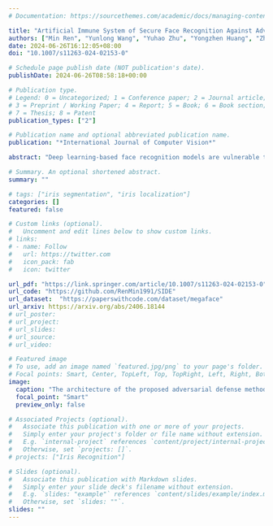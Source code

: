 ```yaml
---
# Documentation: https://sourcethemes.com/academic/docs/managing-content/

title: "Artificial Immune System of Secure Face Recognition Against Adversarial Attacks"
authors: ["Min Ren", "Yunlong Wang", "Yuhao Zhu", "Yongzhen Huang", "Zhenan Sun", "Qi Li", "Tieniu Tan"]
date: 2024-06-26T16:12:05+08:00
doi: "10.1007/s11263-024-02153-0"

# Schedule page publish date (NOT publication's date).
publishDate: 2024-06-26T08:58:18+00:00

# Publication type.
# Legend: 0 = Uncategorized; 1 = Conference paper; 2 = Journal article;
# 3 = Preprint / Working Paper; 4 = Report; 5 = Book; 6 = Book section;
# 7 = Thesis; 8 = Patent
publication_types: ["2"]

# Publication name and optional abbreviated publication name.
publication: "*International Journal of Computer Vision*"

abstract: "Deep learning-based face recognition models are vulnerable to adversarial attacks.In contrast to general noises, the presence of imperceptible adversarial noises can lead to catastrophic errors in deep face recognition models. The primary difference between adversarial noise and general noise lies in its specificity. Adversarial attack methods give rise to noises tailored to the characteristics of the individual image and recognition model at hand. Diverse samples and recognition models can engender specific adversarial noise patterns, which pose significant challenges for adversarial defense. Addressing this challenge in the realm of face recognition presents a more formidable endeavor due to the inherent nature of face recognition as an open set task. In order to tackle this challenge, it is imperative to employ customized processing for each individual input sample. Drawing inspiration from the biological immune system, which can identify and respond to various threats, this paper aims to create an artificial immune system (AIS) to provide adversarial defense for face recognition. The proposed defense model incorporates the principles of antibody cloning, mutation, selection, and memory mechanisms to generate a distinct “antibody” for each input sample, where in the term “antibody” refers to a specialized noise removal manner. Furthermore,we introduce a self-supervised adversarial training mechanism that serves as a simulated rehearsal of immune system invasions. Extensive experimental results demonstrate the efficacy of the proposed method, surpassing state-of-the-art adversarial defense methods. The source code is available here, or you can visit this website: https://github.com/RenMin1991/SIDE."

# Summary. An optional shortened abstract.
summary: ""

# tags: ["iris segmentation", "iris localization"]
categories: []
featured: false

# Custom links (optional).
#   Uncomment and edit lines below to show custom links.
# links:
# - name: Follow
#   url: https://twitter.com
#   icon_pack: fab
#   icon: twitter

url_pdf: "https://link.springer.com/article/10.1007/s11263-024-02153-0"
url_code: "https://github.com/RenMin1991/SIDE"
url_dataset:  "https://paperswithcode.com/dataset/megaface"
url_arxiv: https://arxiv.org/abs/2406.18144
# url_poster:
# url_project:
# url_slides:
# url_source:
# url_video:

# Featured image
# To use, add an image named `featured.jpg/png` to your page's folder. 
# Focal points: Smart, Center, TopLeft, Top, TopRight, Left, Right, BottomLeft, Bottom, BottomRight.
image:
  caption: "The architecture of the proposed adversarial defense method."
  focal_point: "Smart"
  preview_only: false

# Associated Projects (optional).
#   Associate this publication with one or more of your projects.
#   Simply enter your project's folder or file name without extension.
#   E.g. `internal-project` references `content/project/internal-project/index.md`.
#   Otherwise, set `projects: []`.
# projects: ["Iris Recognition"]

# Slides (optional).
#   Associate this publication with Markdown slides.
#   Simply enter your slide deck's filename without extension.
#   E.g. `slides: "example"` references `content/slides/example/index.md`.
#   Otherwise, set `slides: ""`.
slides: ""
---
```

